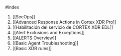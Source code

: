 #index 

1. [[SecOps]]
2. [[Advanced Response Actions in Cortex XDR Pro]]
3. [[Habilitación del servicio de CORTEX XDR EDL]]
4. [[Alert Exclusions and Exceptions]]
5. [[ALERTS Overview]]
6. [[Basic Agent Troubleshooting]]
7. [[Basic XDR rules]]